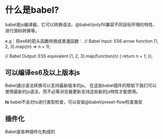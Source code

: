 # 什么是babel?
babel是js编译器，它可以转换语法、@babel/polyfill兼容不同目标环境的特性、进行源码转换等。

e.g：将es6的箭头函数转换成普通函数：
// Babel Input: ES6 arrow function
[1, 2, 3].map((n) => n + 1);

// Babel Output: ES5 equivalent
[1, 2, 3].map(function(n) {
  return n + 1;
});

## 可以编译es6及以上版本js
Babel通过语法转换可以支持最新版本的js。
在这些babel插件的帮助下我们可以使用最新的js语法，而不必等浏览器更新支持这些新的js特性才能使用。

**ts** babel不会对ts进行类型检查，可以安装@babel/preset-flow检查类型

## 插件化
Babel是各种插件化构成的